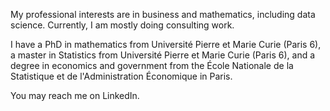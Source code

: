 My professional interests are in business and mathematics, including data science. Currently, I am mostly doing consulting work.

I have a PhD in mathematics from Université Pierre et Marie Curie (Paris 6), a master in Statistics from Université Pierre et Marie Curie (Paris 6), and a degree in economics and government from the École Nationale de la Statistique et de l'Administration Économique in Paris.

You may reach me on LinkedIn.
